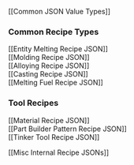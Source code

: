 [[Common JSON Value Types]]  

### Common Recipe Types
[[Entity Melting Recipe JSON]]  
[[Molding Recipe JSON]]  
[[Alloying Recipe JSON]]  
[[Casting Recipe JSON]]  
[[Melting Fuel Recipe JSON]]  

### Tool Recipes
[[Material Recipe JSON]]  
[[Part Builder Pattern Recipe JSON]]  
[[Tinker Tool Recipe JSON]]  

[[Misc Internal Recipe JSONs]]